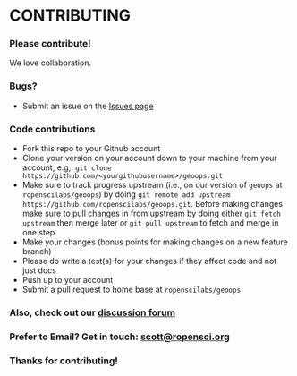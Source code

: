 # CONTRIBUTING #

### Please contribute!

We love collaboration.

### Bugs?

* Submit an issue on the [Issues page](https://github.com/ropenscilabs/geoops/issues)

### Code contributions

* Fork this repo to your Github account
* Clone your version on your account down to your machine from your account, e.g,. `git clone https://github.com/<yourgithubusername>/geoops.git`
* Make sure to track progress upstream (i.e., on our version of `geoops` at `ropenscilabs/geoops`) by doing `git remote add upstream https://github.com/ropenscilabs/geoops.git`. Before making changes make sure to pull changes in from upstream by doing either `git fetch upstream` then merge later or `git pull upstream` to fetch and merge in one step
* Make your changes (bonus points for making changes on a new feature branch)
* Please do write a test(s) for your changes if they affect code and not just docs
* Push up to your account
* Submit a pull request to home base at `ropenscilabs/geoops`

### Also, check out our [discussion forum](https://discuss.ropensci.org)

### Prefer to Email? Get in touch: [scott@ropensci.org](mailto:scott@ropensci.org)

### Thanks for contributing!
